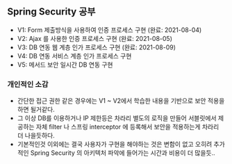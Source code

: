 ## Spring Security 공부
- V1: Form 제출방식을 사용하여 인증 프로세스 구현 (완료: 2021-08-04)
- V2: Ajax 를 사용한 인증 프로세스 구현 (완료: 2021-08-05)
- V3: DB 연동 웹 계층 인가 프로세스 구현 (완료: 2021-08-09)
- V4: DB 연동 서비스 계층 인가 프로세스 구현
- V5: 메서드 보안 일시간 DB 연동 구현

### 개인적인 소감
- 간단한 접근 권한 같은 경우에는 V1 ~ V2에서 학습한 내용을 기반으로 보안 적용을 하면 될거같다.
- 그 이상 DB를 이용하거나 IP 제한등은 차라리 별도의 로직을 만들어 서블릿에서 제공하는 자체 filter 나 스프링 interceptor 에 등록해서 보안을 적용하는게 차라리 더 나을듯하다.
- 기본적인것 이외에는 결국 사용자가 구현을 해야하는 것은 변함이 없고 오히려 추가적인 Spring Security 의 아키텍처 파악에 들어가는 시간과 비용이 더 많을듯..